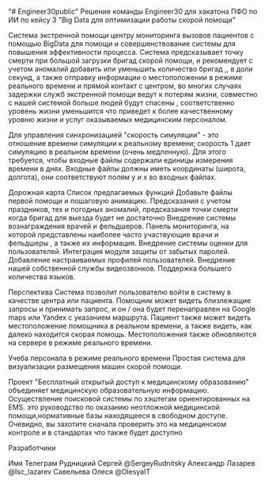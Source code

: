 "# Engineer30public" 
Решение команды Engineer30 для хакатона ПФО по ИИ по кейсу 3 "Big Data для оптимизации работы скорой помощи" 

Система экстренной помощи центру мониторинга вызовов пациентов  с помощью BigData для помощи и совершенствование системы для повышения эффективности процесса. Система  предсказывает точку смерти при большой загрузки бригад скорой помощи, и рекомендует с учетом аномалий добавить или уменьшить количество бригад  ,, в доли секунд, а также отправку информации о местоположении в режиме реального времени и прямой контакт с центром, во многих случаях задержки служб экстренной помощи ведут к потерям жизни, совместно с нашей системой больше людей будут спасены , соответственно уровень жизни уменьшится что приведет к более качественному уровню жизни и услуг оказываемых медицинским персоналом.

Для управления синхронизацией "скорость симуляции" - это отношение времени симуляции к реальному времени; скорость 1 дает симуляцию в реальном времени (очень медленную). Для этого требуется, чтобы входные файлы содержали единицы измерения времени в днях.
Входные файлы должны иметь координаты (широта, долгота), они соответствуют полям y и x во входных файлах.

Дорожная карта
Список предлагаемых функций
Добавьте файлы первой помощи и пошаговую анимацию.
Предсказания с учетом праздников, тех и погодных аномалий, предсказания точки смерти когда бригад для выезда будет не достаточно
Внедрение системы вознаграждения врачей и фельдшеров.
Панель мониторинга, на которой представлены наиболее часто участвующие врачи и фельдшеры , а также их информация.
Внедрение системы оценки для пользователей.
Интеграция модуля защиты от забытых паролей.
Добавление настраиваемых профилей пользователей.
Внедрение нашей собственной службы видеозвонков.
Поддержка большего количества языков.

Перспектива
Система позволит пользователю войти в систему в качестве центра или пациента.
Помощник может видеть близлежащие запросы и принимать запрос, и он / она будет перенаправлен на Google maps или Yandex с указанием маршрута.
Пациент также может видеть местоположение помощника в реальном времени, а также видеть, как далеко находится скорая помощь.
Местоположения также обновляются на сервере в режиме реального времени.

Учеба персонала в режиме реального времени
Простая система для визуализации размещения машин скорой помощи.

Проект "Бесплатный открытый доступ к медицинскому образованию" объединяет медицинскую образовательную информацию. Осуществление поисковой системы по хэштегам ориентированных на EMS.
это руководство по оказанию неотложной медицинской помощи,нормативные базы находящееся в свободном доступе. Очевидно, вы захотите сначала проверить это на медицинском контроле и в стандартах что также будет доступно


Разработчики 

Имя              Телеграм
Рудницкий Сергей  @SergeyRudnitsky
Александр Лазарев @Isc_lazarev
Савельева Олеся   @OlesyaIT



